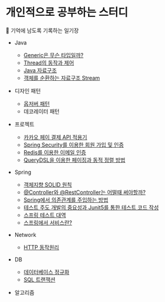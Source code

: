 # 개인적으로 공부하는 스터디

🎍 기억에 남도록 기록하는 일기장

* Java
  * [Generic은 무슨 타입일까?](https://github.com/TwoEther/study/blob/master/java/markdown/Java/Generic.md)
  * [Thread의 동작과 제어](https://github.com/TwoEther/study/blob/master/java/markdown/Java/Thread.md)
  * [Java 자료구조](https://github.com/TwoEther/study/blob/master/java/markdown/Java/collection.md)
  * [객체를 순환하는 자료구조 Stream](https://github.com/TwoEther/study/blob/master/java/markdown/Java/Stream.md)
* 디자인 패턴
  * [옵저버 패턴](https://github.com/TwoEther/study/tree/master/java/markdown/design)
  * 데코레이터 패턴
* 프로젝트
    * [카카오 페이 결제 API 적용기](https://github.com/TwoEther/study/blob/master/spring/Spring/kakaopay.md)
    * [Spring Security를 이용한 회원 가입 및 인증](https://github.com/TwoEther/study/blob/master/spring/Spring/security.md)
    * [Redis를 이용한 이메일 인증](https://github.com/TwoEther/study/blob/master/spring/Spring/redis.md)
    * [QueryDSL을 이용한 페이징과 동적 정렬 방법](https://github.com/TwoEther/study/blob/master/spring/Spring/querydsl.md)
* Spring
  * [객체지향 SOLID 원칙](https://github.com/TwoEther/study/blob/master/spring/Spring/solid.md)
  * [@Controller와 @RestController는 어떨때 써야할까?](https://github.com/TwoEther/study/blob/master/spring/Spring/controller.md)
  * [Spring에서 의존관계를 주입하는 방법](https://github.com/TwoEther/study/blob/master/spring/Spring/DI.md)
  * [테스트 주도 개발의 중요성과 Junit5를 통한 테스트 코드 작성](https://github.com/TwoEther/study/blob/master/spring/Spring/junit_test.md)
  * [스프링 테스트 대역](https://github.com/TwoEther/study/blob/master/spring/Spring/test_double.md)
  * [스프링에서 서비스란?](https://github.com/TwoEther/study/blob/master/spring/Spring/service.md)
* Network
  * [HTTP 동작원리](https://github.com/TwoEther/study/blob/master/cs/network/http.md)
* DB
  * [데이터베이스 정규화](https://github.com/TwoEther/study/blob/master/cs/database/normalization.md)
  * [SQL 트랜잭션](https://github.com/TwoEther/study/blob/master/cs/database/sql.md)
  
* 알고리즘
